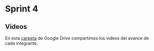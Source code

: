 # Sprint 4

## Videos

En esta [carpeta](https://drive.google.com/drive/folders/1GLAgpvcsXg8KQuXVB6PIPL07kVE4Dee9) de Google Drive compartimos los videos del avance de cada integrante.